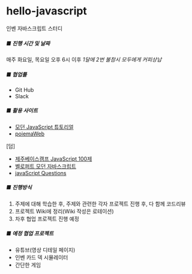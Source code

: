 # hello-javascript
인벤 자바스크립트 스터디

##### ■ 진행 시간 및 날짜
매주 화요일, 목요일 오후 6시 이후
_1달에 2번 불참시 모두에게 커피상납_


##### ■ 협업툴
- Git Hub
- Slack


##### ■ 활용 사이트
- [모던 JavaScript 튜토리얼](https://ko.javascript.info/)
- [poiemaWeb](https://poiemaweb.com/coding)

[덤]
- [제주베이스캠프 JavaScript 100제](https://www.notion.so/JS-100-94d97d294dd14c9b911a02c840fa9f2d)
- [벨로퍼트 모던 자바스크립트](https://learnjs.vlpt.us/)
- [javaScript Questions](https://github.com/lydiahallie/javascript-questions/blob/master/ko-KR/README-ko_KR.md)


##### ■ 진행방식
1. 주제에 대해 학습한 후, 주제와 관련한 각자 프로젝트 진행 후, 다 함께 코드리뷰
2. 프로젝트 Wiki에 정리(Wiki 작성은 로테이션)
3. 차후 협업 프로젝트 진행 예정


##### ■ 예정 협업 프로젝트
- 유튜브(영상 디테일 페이지)
- 인벤 카드 덱 시뮬레이터
- 간단한 게임


